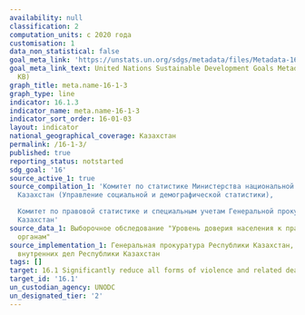 ```yaml
---
availability: null
classification: 2
computation_units: с 2020 года
customisation: 1
data_non_statistical: false
goal_meta_link: 'https://unstats.un.org/sdgs/metadata/files/Metadata-16-01-03.pdf '
goal_meta_link_text: United Nations Sustainable Development Goals Metadata (PDF 217
  KB)
graph_title: meta.name-16-1-3
graph_type: line
indicator: 16.1.3
indicator_name: meta.name-16-1-3
indicator_sort_order: 16-01-03
layout: indicator
national_geographical_coverage: Казахстан
permalink: /16-1-3/
published: true
reporting_status: notstarted
sdg_goal: '16'
source_active_1: true
source_compilation_1: 'Комитет по статистике Министерства национальной экономики Республики
  Казахстан (Управление социальной и демографической статистики),

  Комитет по правовой статистике и специальным учетам Генеральной прокуратуры Республики
  Казахстан'
source_data_1: Выборочное обследование "Уровень доверия населения к правоохранительным
  органам"
source_implementation_1: Генеральная прокуратура Республики Казахстан, Министерство
  внутренних дел Республики Казахстан
tags: []
target: 16.1 Significantly reduce all forms of violence and related death rates everywhere
target_id: '16.1'
un_custodian_agency: UNODC
un_designated_tier: '2'
---
```

